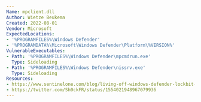 ```yaml
---
Name: mpclient.dll
Author: Wietze Beukema
Created: 2022-08-01
Vendor: Microsoft
ExpectedLocations:
- '%PROGRAMFILES%\Windows Defender'
- '%PROGRAMDATA%\Microsoft\Windows Defender\Platform\%VERSION%'
VulnerableExecutables:
- Path: '%PROGRAMFILES%\Windows Defender\mpcmdrun.exe'
  Type: Sideloading
- Path: '%PROGRAMFILES%\Windows Defender\nissrv.exe'
  Type: Sideloading
Resources:
- https://www.sentinelone.com/blog/living-off-windows-defender-lockbit-ransomware-sideloads-cobalt-strike-through-microsoft-security-tool/
- https://twitter.com/Sh0ckFR/status/1554021948967079936
---
```


